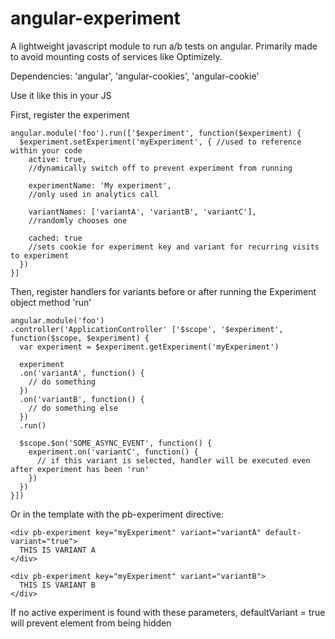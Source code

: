 # angular-experiment
A lightweight javascript module to run a/b tests on angular. Primarily made to avoid mounting costs of services like Optimizely.

Dependencies:
'angular',
'angular-cookies',
'angular-cookie'

Use it like this in your JS


First, register the experiment
```
angular.module('foo').run(['$experiment', function($experiment) {
  $experiment.setExperiment('myExperiment', { //used to reference within your code
    active: true, 
    //dynamically switch off to prevent experiment from running
    
    experimentName: 'My experiment', 
    //only used in analytics call
    
    variantNames: ['variantA', 'variantB', 'variantC'], 
    //randomly chooses one
    
    cached: true 
    //sets cookie for experiment key and variant for recurring visits to experiment
  })
}]
```

Then, register handlers for variants before or after running the Experiment object method 'run'
```
angular.module('foo')
.controller('ApplicationController' ['$scope', '$experiment', function($scope, $experiment) {
  var experiment = $experiment.getExperiment('myExperiment')
  
  experiment
  .on('variantA', function() {
    // do something
  })
  .on('variantB', function() {
    // do something else
  })
  .run()
  
  $scope.$on('SOME_ASYNC_EVENT', function() {
    experiment.on('variantC', function() {
      // if this variant is selected, handler will be executed even after experiment has been 'run'
    })
  })
}])
```

Or in the template with the pb-experiment directive:

```
<div pb-experiment key="myExperiment" variant="variantA" default-variant="true">
  THIS IS VARIANT A
</div>

<div pb-experiment key="myExperiment" variant="variantB">
  THIS IS VARIANT B
</div>
```

If no active experiment is found with these parameters, defaultVariant = true will prevent element from being hidden
